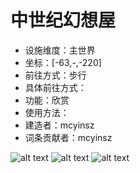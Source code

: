 # 中世纪幻想屋

* 设施维度：主世界
* 坐标：[-63,-,-220]
* 前往方式：步行
* 具体前往方式：
* 功能：欣赏
* 使用方法： 
* 建造者：mcyinsz
* 词条贡献者：mcyinsz

![alt text](/pics/中世纪幻想屋1（1）.png)
![alt text](/pics/中世纪幻想屋1（2）.png)
![alt text](/pics/中世纪幻想屋1（3）.png)
